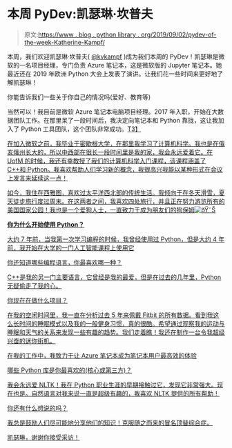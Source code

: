 # 本周 PyDev:凯瑟琳·坎普夫

> 原文:[https://www . blog . python library . org/2019/09/02/pydev-of-the-week-Katherine-Kampf/](https://www.blog.pythonlibrary.org/2019/09/02/pydev-of-the-week-katherine-kampf/)

本周，我们欢迎凯瑟琳·坎普夫( [@kvkampf](https://twitter.com/kvkampf) )成为我们本周的 PyDev！凯瑟琳是微软的一名项目经理，专门负责 Azure 笔记本，这是微软版的 Jupyter 笔记本。她最近还在 2019 年欧洲 Python 大会上发表了演讲。让我们花一些时间来更好地了解凯瑟琳！

你能告诉我们一些关于你自己的情况吗(爱好、教育等)

当然可以！我目前是微软 Azure 笔记本电脑项目经理。2017 年入职，开始在大数据团队工作。在那里呆了一段时间后，我决定向笔记本和 Python 靠拢，这让我加入了 Python 工具团队，这个团队非常成功。<u>T3】</u>

 <u>在加入微软之前，我毕业于密歇根大学，在那里我学习了计算机科学。我也是在俄亥俄州长大的，所以中西部在很长一段时间里是我的家，我会永远爱着它。在 UofM 的时候，我还有幸教授了我们的计算机科学入门课程，该课程涵盖了 C++和 Python。我喜欢帮助人们学习新的概念，我很高兴我能以某种形式在会议上发言来延续这一点！

 <u><u>如今，我住在西雅图，喜欢过太平洋西北部的传统生活。我倾向于在冬天滑雪，夏天徒步旅行度过周末。在这两者之间，我喜欢四处旅行，并且正在努力游览所有的美国国家公园！我也是一个爱狗人士，一直致力于成为朋友们的狗保姆![ðŸ˜Š](../Images/e965aa87fb2dcc15ecaa0a6580d1f92a.png)

**你为什么开始使用 Python？**

大约 7 年前，当我第一次学习编程的时候，我曾经使用过 Python，但是大约 4 年前，我开始在大学的一门人工智能课程上使用它

你还知道哪些编程语言，你最喜欢哪一种？

C++是我的另一门主要语言，它曾经是我的最爱，但是在过去的几年里，Python 无疑偷走了我的心。

你现在在做什么项目？

在我的空闲时间里，我一直在分析过去 5 年来佩戴 Fitbit 的所有数据。看到我这么长时间的睡眠模式以及我的一般健身习惯，真的很酷。希望通过观察我的运动与睡眠和天气的关系来发现一些有趣的趋势。我们走着瞧！我还在制作一台令我超级兴奋的迷你街机。

在我的工作中，我致力于让 Azure 笔记本成为笔记本用户最高效的体验

哪些 Python 库是你最喜欢的(核心或第三方)？

我会永远爱 NLTK！我在 Python 职业生涯的早期接触过它，发现它非常强大。现在也是。自然语言对我来说一直是超级有趣的，我喜欢 NLTK 提供的所有帮助！

你还有什么想说的吗？

我总是鼓励人们尽可能地分享他们的知识！克服随之而来的冒名顶替综合症。

凯瑟琳，谢谢你接受采访！</u></u></u>